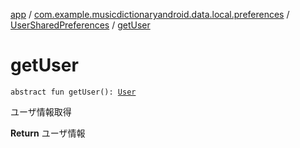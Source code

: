 [app](../../index.md) / [com.example.musicdictionaryandroid.data.local.preferences](../index.md) / [UserSharedPreferences](index.md) / [getUser](./get-user.md)

# getUser

`abstract fun getUser(): `[`User`](../../com.example.domain.model.entity/-user/index.md)

ユーザ情報取得

**Return**
ユーザ情報

